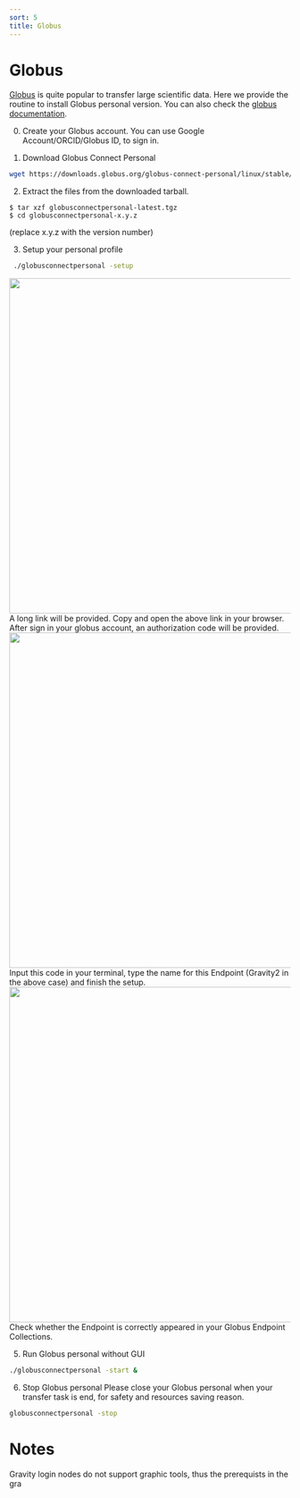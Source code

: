 ```yaml
---
sort: 5
title: Globus
---
```


# Globus
[Globus](https://www.globus.org) is quite popular to transfer large scientific data.
Here we provide the routine to install Globus personal version.  You can also check the [globus documentation](https://docs.globus.org/how-to/globus-connect-personal-linux/).

0. Create your Globus account.
You can use Google Account/ORCID/Globus ID, to sign in.

1. Download Globus Connect Personal
```bash
wget https://downloads.globus.org/globus-connect-personal/linux/stable/globusconnectpersonal-latest.tgz
```

2. Extract the files from the downloaded tarball.
```
$ tar xzf globusconnectpersonal-latest.tgz
$ cd globusconnectpersonal-x.y.z
```
(replace x.y.z with the version number)

3. Setup your personal profile
```bash
 ./globusconnectpersonal -setup
```
<img src="./images/globus-setup1.png" width = "600" div align=center />
A long link will be provided.  Copy and open the above link in your browser.  After sign in your globus account, an authorization code will be provided.
<img src="./images/globus-setup2.png" width = "600" div align=center />
Input this code in your terminal, type the name for this Endpoint (Gravity2 in the above case) and finish the setup.
<img src="./images/globus-setup3.png" width = "600" div align=center />
Check whether the Endpoint is correctly appeared in your Globus Endpoint Collections.

5. Run Globus personal without GUI
```bash
./globusconnectpersonal -start &
```

6. Stop Globus personal
Please close your Globus personal when your transfer task is end, for safety and resources saving reason.
```bash
globusconnectpersonal -stop
```







# Notes
Gravity login nodes do not support graphic tools, thus the prerequists in the gra